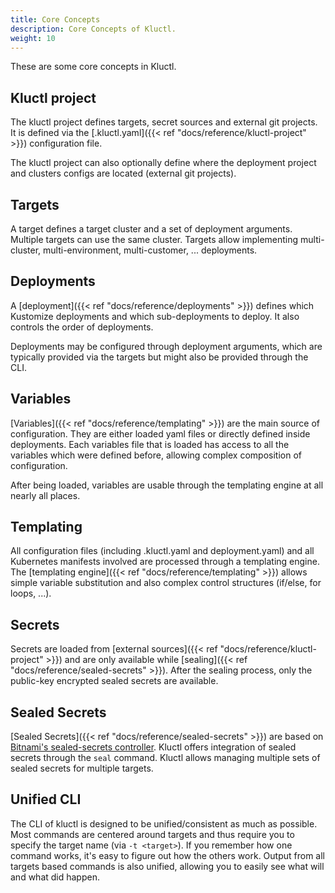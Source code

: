 ```yaml
---
title: Core Concepts
description: Core Concepts of Kluctl.
weight: 10
---
```


These are some core concepts in Kluctl.

## Kluctl project
The kluctl project defines targets, secret sources and external git projects.
It is defined via the [.kluctl.yaml]({{< ref "docs/reference/kluctl-project" >}}) configuration file.

The kluctl project can also optionally define where the deployment project and clusters configs are located (external
git projects).

## Targets
A target defines a target cluster and a set of deployment arguments. Multiple targets can use the same cluster. Targets
allow implementing multi-cluster, multi-environment, multi-customer, ... deployments.

## Deployments
A [deployment]({{< ref "docs/reference/deployments" >}}) defines which Kustomize deployments and which sub-deployments
to deploy. It also controls the order of deployments.

Deployments may be configured through deployment arguments, which are typically provided via the targets but might also
be provided through the CLI.

## Variables
[Variables]({{< ref "docs/reference/templating" >}}) are the main source of configuration. They are either loaded yaml
files or directly defined inside deployments. Each variables file that is loaded has access to all the variables which
were defined before, allowing complex composition of configuration.

After being loaded, variables are usable through the templating engine at all nearly all places.

## Templating
All configuration files (including .kluctl.yaml and deployment.yaml) and all Kubernetes manifests involved are processed
through a templating engine.
The [templating engine]({{< ref "docs/reference/templating" >}}) allows simple variable substitution and also complex
control structures (if/else, for loops, ...).

## Secrets
Secrets are loaded from [external sources]({{< ref "docs/reference/kluctl-project" >}}) and are only available
while [sealing]({{< ref "docs/reference/sealed-secrets" >}}). After the sealing process, only the public-key encrypted
sealed secrets are available.

## Sealed Secrets
[Sealed Secrets]({{< ref "docs/reference/sealed-secrets" >}}) are based on
[Bitnami's sealed-secrets controller](https://github.com/bitnami-labs/sealed-secrets). Kluctl offers integration of
sealed secrets through the `seal` command. Kluctl allows managing multiple sets of sealed secrets for multiple targets.

## Unified CLI
The CLI of kluctl is designed to be unified/consistent as much as possible. Most commands are centered around targets
and thus require you to specify the target name (via `-t <target>`). If you remember how one command works, it's easy
to figure out how the others work. Output from all targets based commands is also unified, allowing you to easily see
what will and what did happen.
